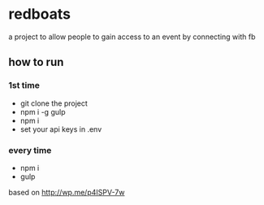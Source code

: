 # redboats
a project to allow people to gain access to an event by connecting with fb

## how to run
### 1st time
* git clone the project
* npm i -g gulp
* npm i
* set your api keys in .env

### every time
* npm i
* gulp


based on http://wp.me/p4ISPV-7w
